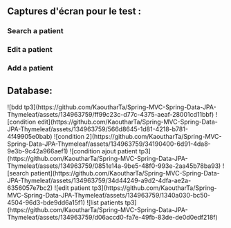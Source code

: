 <h2>Captures d'écran pour le test :</h2>
<h3>Search a patient</h3>
<h3>Edit a patient</h3>
<h3>Add a patient</h3>

<h2>Database:</h2>
![bdd tp3](https://github.com/KaoutharTa/Spring-MVC-Spring-Data-JPA-Thymeleaf/assets/134963759/ff99c23c-d77c-4375-aeaf-28001cd11bbf)
![condition edit](https://github.com/KaoutharTa/Spring-MVC-Spring-Data-JPA-Thymeleaf/assets/134963759/566d8645-1d81-4218-b781-4f49905e0bab)
![condition 2](https://github.com/KaoutharTa/Spring-MVC-Spring-Data-JPA-Thymeleaf/assets/134963759/34190400-6d91-4da8-9e3b-9c42a966aef1)
![condition ajout patient tp3](https://github.com/KaoutharTa/Spring-MVC-Spring-Data-JPA-Thymeleaf/assets/134963759/0851e14a-9be5-48f0-993e-2aa45b78ba93)
![search patient](https://github.com/KaoutharTa/Spring-MVC-Spring-Data-JPA-Thymeleaf/assets/134963759/34d44249-a9d2-4dfa-ae2a-6356057e7bc2)
![edit patient tp3](https://github.com/KaoutharTa/Spring-MVC-Spring-Data-JPA-Thymeleaf/assets/134963759/1340a030-bc50-4504-96d3-bde9dd6a15f1)
![list patients tp3](https://github.com/KaoutharTa/Spring-MVC-Spring-Data-JPA-Thymeleaf/assets/134963759/d06accd0-fa7e-49fb-83de-de0d0edf218f)
